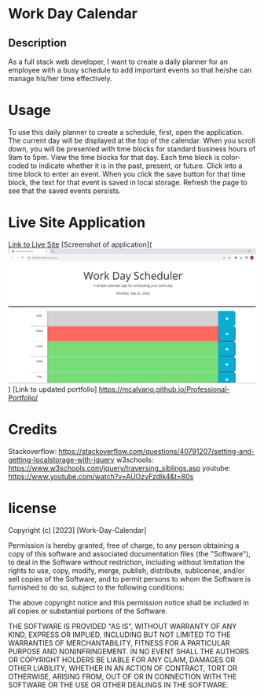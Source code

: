 # Work Day Calendar

## Description
As a full stack web developer, I want to create a daily planner for an employee with a busy schedule to add important events so that he/she can manage his/her time effectively.

# Usage 
To use this daily planner to create a schedule, first, open the application.  The current day will be displayed at the top of the calendar.  When you scroll down, you will be presented with time blocks for standard business hours of 9am to 5pm.  View the time blocks for that day. Each time block is color-coded to indicate whether it is in the past, present, or future.  Click into a time block to enter an event.  When you click the save button for that time block, the text for that event is saved in local storage.  Refresh the page to see that the saved events persists.

# Live Site Application
[Link to Live Site](https://mcalvario.github.io/WorkDayCalendar/)
[Screenshot of application](![Alt text](mycalendar.png))
[Link to updated portfolio] https://mcalvario.github.io/Professional-Portfolio/

# Credits
Stackoverflow:  https://stackoverflow.com/questions/40791207/setting-and-getting-localstorage-with-jquery
w3schools:  https://www.w3schools.com/jquery/traversing_siblings.asp
youtube:  https://www.youtube.com/watch?v=AUOzvFzdIk4&t=80s

# license

Copyright (c) [2023] [Work-Day-Calendar]

Permission is hereby granted, free of charge, to any person obtaining a copy
of this software and associated documentation files (the "Software"), to deal
in the Software without restriction, including without limitation the rights
to use, copy, modify, merge, publish, distribute, sublicense, and/or sell
copies of the Software, and to permit persons to whom the Software is
furnished to do so, subject to the following conditions:

The above copyright notice and this permission notice shall be included in all
copies or substantial portions of the Software.

THE SOFTWARE IS PROVIDED "AS IS", WITHOUT WARRANTY OF ANY KIND, EXPRESS OR
IMPLIED, INCLUDING BUT NOT LIMITED TO THE WARRANTIES OF MERCHANTABILITY,
FITNESS FOR A PARTICULAR PURPOSE AND NONINFRINGEMENT. IN NO EVENT SHALL THE
AUTHORS OR COPYRIGHT HOLDERS BE LIABLE FOR ANY CLAIM, DAMAGES OR OTHER
LIABILITY, WHETHER IN AN ACTION OF CONTRACT, TORT OR OTHERWISE, ARISING FROM,
OUT OF OR IN CONNECTION WITH THE SOFTWARE OR THE USE OR OTHER DEALINGS IN THE
SOFTWARE.

